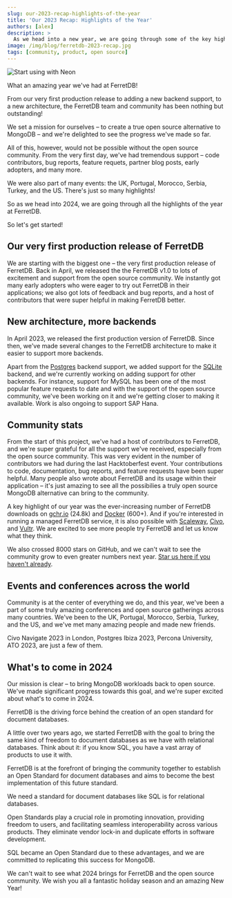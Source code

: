 ```yaml
---
slug: our-2023-recap-highlights-of-the-year
title: 'Our 2023 Recap: Highlights of the Year'
authors: [alex]
description: >
  As we head into a new year, we are going through some of the key highlights of 2023 at FerretDB.
image: /img/blog/ferretdb-2023-recap.jpg
tags: [community, product, open source]
---
```


![Start using with Neon](/img/blog/ferretdb-2023-recap.jpg)

<!--truncate-->

What an amazing year we've had at FerretDB!

From our very first production release to adding a new backend support, to a new architecture, the FerretDB team and community has been nothing but outstanding!

We set a mission for ourselves – to create a true open source alternative to MongoDB – and we're delighted to see the progress we've made so far.

All of this, however, would not be possible without the open source community.
From the very first day, we've had tremendous support – code contributors, bug reports, feature requets, partner blog posts, early adopters, and many more.

We were also part of many events: the UK, Portugal, Morocco, Serbia, Turkey, and the US.
There's just so many highlights!

So as we head into 2024, we are going through all the highlights of the year at FerretDB.

So let's get started!

## Our very first production release of FerretDB

We are starting with the biggest one – the very first production release of FerretDB.
Back in April, we released the the FerretDB v1.0 to lots of excitement and support from the open source community.
We instantly got many early adopters who were eager to try out FerretDB in their applications; we also got lots of feedback and bug reports, and a host of contributors that were super helpful in making FerretDB better.

## New architecture, more backends

In April 2023, we released the first production version of FerretDB.
Since then, we've made several changes to the FerretDB architecture to make it easier to support more backends.

Apart from the [Postgres](https://www.postgresql.org/) backend support, we added support for the [SQLite](https://www.sqlite.org/) backend, and we're currently working on adding support for other backends.
For instance, support for MySQL has been one of the most popular feature requests to date and with the support of the open source community, we've been working on it and we're getting closer to making it available.
Work is also ongoing to support SAP Hana.

## Community stats

From the start of this project, we've had a host of contributors to FerretDB, and we're super grateful for all the support we've received, especially from the open source community.
This was very evident in the number of contributors we had during the last Hacktoberfest event.
Your contributions to code, documentation, bug reports, and feature requests have been super helpful.
Many people also wrote about FerretDB and its usage within their application – it's just amazing to see all the possibilies a truly open source MongoDB alternative can bring to the community.

A key highlight of our year was the ever-increasing number of FerretDB downloads on [gchr.io](https://github.com/FerretDB/FerretDB/pkgs/container/ferretdb) (24.8k) and [Docker](https://hub.docker.com/r/ferretdb/ferretdb/tags) (600+).
And if you're interested in running a managed FerretDB service, it is also possible with [Scaleway](https://www.scaleway.com/en/betas/#managed-document-database), [Civo](https://www.civo.com/marketplace/FerretDB), and [Vultr](https://www.vultr.com/docs/ferretdb-managed-database-guide/).
We are excited to see more people try FerretDB and let us know what they think.

We also crossed 8000 stars on GitHub, and we can't wait to see the community grow to even greater numbers next year.
[Star us here if you haven't already](https://www.github.com/ferretdb/ferretdb).

## Events and conferences across the world

Community is at the center of everything we do, and this year, we've been a part of some truly amazing conferences and open source gatherings across many countries.
We've been to the UK, Portugal, Morocco, Serbia, Turkey, and the US, and we've met many amazing people and made new friends.

Civo Navigate 2023 in London, Postgres Ibiza 2023, Percona University, ATO 2023, are just a few of them.

## What's to come in 2024

Our mission is clear – to bring MongoDB workloads back to open source.
We've made significant progress towards this goal, and we're super excited about what's to come in 2024.

FerretDB is the driving force behind the creation of an open standard for document databases.

A little over two years ago, we started FerretDB with the goal to bring the same kind of freedom to document databases as we have with relational databases.
Think about it: if you know SQL, you have a vast array of products to use it with.

FerretDB is at the forefront of bringing the community together to establish an Open Standard for document databases and aims to become the best implementation of this future standard.

We need a standard for document databases like SQL is for relational databases.

Open Standards play a crucial role in promoting innovation, providing freedom to users, and facilitating seamless interoperability across various products.
They eliminate vendor lock-in and duplicate efforts in software development.

SQL became an Open Standard due to these advantages, and we are committed to replicating this success for MongoDB.

We can't wait to see what 2024 brings for FerretDB and the open source community.
We wish you all a fantastic holiday season and an amazing New Year!
